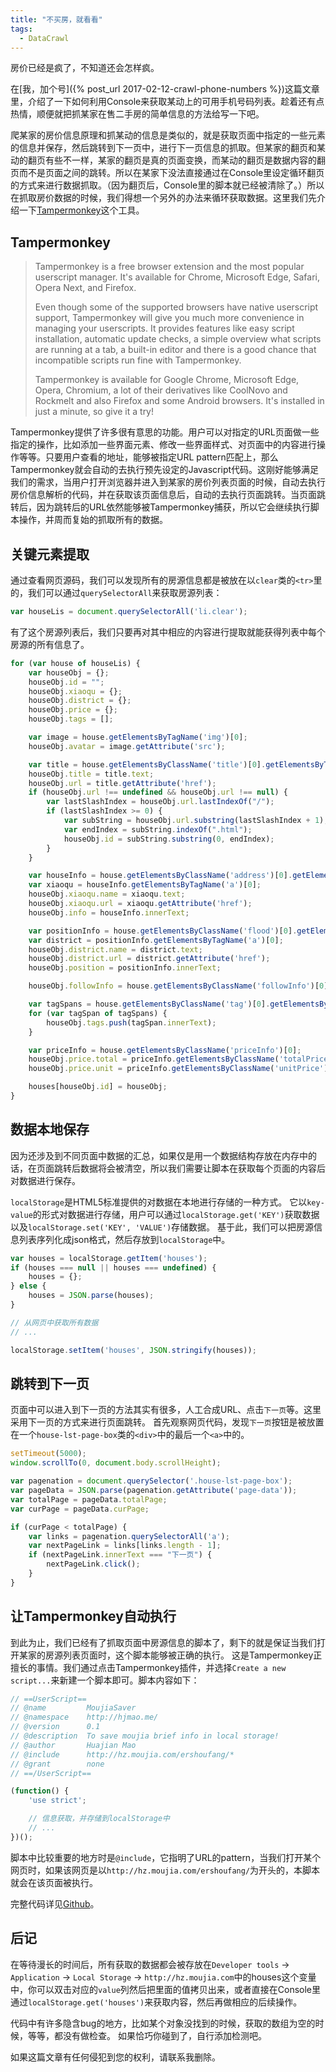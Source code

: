 ```yaml
---
title: "不买房，就看看"
tags:
  - DataCrawl
---
```


房价已经是疯了，不知道还会怎样疯。

在[我，加个号]({% post_url 2017-02-12-crawl-phone-numbers %})这篇文章里，介绍了一下如何利用Console来获取某动上的可用手机号码列表。趁着还有点热情，顺便就把抓某家在售二手房的简单信息的方法给写一下吧。

爬某家的房价信息原理和抓某动的信息是类似的，就是获取页面中指定的一些元素的信息并保存，然后跳转到下一页中，进行下一页信息的抓取。但某家的翻页和某动的翻页有些不一样，某家的翻页是真的页面变换，而某动的翻页是数据内容的翻页而不是页面之间的跳转。所以在某家下没法直接通过在Console里设定循环翻页的方式来进行数据抓取。（因为翻页后，Console里的脚本就已经被清除了。）所以在抓取房价数据的时候，我们得想一个另外的办法来循环获取数据。这里我们先介绍一下[Tampermonkey](https://tampermonkey.net/)这个工具。

## Tampermonkey

 > Tampermonkey is a free browser extension and the most popular userscript manager. It's available for Chrome, Microsoft Edge, Safari, Opera Next, and Firefox. 
 >
 > Even though some of the supported browsers have native userscript support, Tampermonkey will give you much more convenience in managing your userscripts. It provides features like easy script installation, automatic update checks, a simple overview what scripts are running at a tab, a built-in editor and there is a good chance that incompatible scripts run fine with Tampermonkey. 
 >
 > Tampermonkey is available for Google Chrome, Microsoft Edge, Opera, Chromium, a lot of their derivatives like CoolNovo and Rockmelt and also Firefox and some Android browsers. It's installed in just a minute, so give it a try! 

Tampermonkey提供了许多很有意思的功能。用户可以对指定的URL页面做一些指定的操作，比如添加一些界面元素、修改一些界面样式、对页面中的内容进行操作等等。只要用户查看的地址，能够被指定URL pattern匹配上，那么Tampermonkey就会自动的去执行预先设定的Javascript代码。这刚好能够满足我们的需求，当用户打开浏览器并进入到某家的房价列表页面的时候，自动去执行房价信息解析的代码，并在获取该页面信息后，自动的去执行页面跳转。当页面跳转后，因为跳转后的URL依然能够被Tampermonkey捕获，所以它会继续执行脚本操作，并周而复始的抓取所有的数据。

## 关键元素提取

通过查看网页源码，我们可以发现所有的房源信息都是被放在以`clear`类的`<tr>`里的，我们可以通过`querySelectorAll`来获取房源列表：

``` javascript
var houseLis = document.querySelectorAll('li.clear');
```

有了这个房源列表后，我们只要再对其中相应的内容进行提取就能获得列表中每个房源的所有信息了。

``` javascript
for (var house of houseLis) {
    var houseObj = {};
    houseObj.id = "";
    houseObj.xiaoqu = {};
    houseObj.district = {};
    houseObj.price = {};
    houseObj.tags = [];

    var image = house.getElementsByTagName('img')[0];
    houseObj.avatar = image.getAttribute('src');

    var title = house.getElementsByClassName('title')[0].getElementsByTagName('a')[0];
    houseObj.title = title.text;
    houseObj.url = title.getAttribute('href');
    if (houseObj.url !== undefined && houseObj.url !== null) {
        var lastSlashIndex = houseObj.url.lastIndexOf("/");
        if (lastSlashIndex >= 0) {
            var subString = houseObj.url.substring(lastSlashIndex + 1);
            var endIndex = subString.indexOf(".html");
            houseObj.id = subString.substring(0, endIndex);
        }
    }

    var houseInfo = house.getElementsByClassName('address')[0].getElementsByClassName('houseInfo')[0];
    var xiaoqu = houseInfo.getElementsByTagName('a')[0];
    houseObj.xiaoqu.name = xiaoqu.text;
    houseObj.xiaoqu.url = xiaoqu.getAttribute('href');
    houseObj.info = houseInfo.innerText;

    var positionInfo = house.getElementsByClassName('flood')[0].getElementsByClassName('positionInfo')[0];
    var district = positionInfo.getElementsByTagName('a')[0];
    houseObj.district.name = district.text;
    houseObj.district.url = district.getAttribute('href');
    houseObj.position = positionInfo.innerText;

    houseObj.followInfo = house.getElementsByClassName('followInfo')[0].innerText;

    var tagSpans = house.getElementsByClassName('tag')[0].getElementsByTagName('span');
    for (var tagSpan of tagSpans) {
        houseObj.tags.push(tagSpan.innerText);
    }

    var priceInfo = house.getElementsByClassName('priceInfo')[0];
    houseObj.price.total = priceInfo.getElementsByClassName('totalPrice')[0].innerText;
    houseObj.price.unit = priceInfo.getElementsByClassName('unitPrice')[0].getAttribute('data-price');

    houses[houseObj.id] = houseObj;
}
```

## 数据本地保存

因为还涉及到不同页面中数据的汇总，如果仅是用一个数据结构存放在内存中的话，在页面跳转后数据将会被清空，所以我们需要让脚本在获取每个页面的内容后对数据进行保存。

`localStorage`是HTML5标准提供的对数据在本地进行存储的一种方式。
它以`key-value`的形式对数据进行存储，用户可以通过`localStorage.get('KEY')`获取数据以及`localStorage.set('KEY', 'VALUE')`存储数据。
基于此，我们可以把房源信息列表序列化成json格式，然后存放到`localStorage`中。

``` javascript
var houses = localStorage.getItem('houses');
if (houses === null || houses === undefined) {
    houses = {};
} else {
    houses = JSON.parse(houses);
}

// 从网页中获取所有数据
// ...

localStorage.setItem('houses', JSON.stringify(houses));
```

## 跳转到下一页

页面中可以进入到下一页的方法其实有很多，人工合成URL、点击`下一页`等。这里采用下一页的方式来进行页面跳转。
首先观察网页代码，发现`下一页`按钮是被放置在一个`house-lst-page-box`类的`<div>`中的最后一个`<a>`中的。

``` javascript
setTimeout(5000);
window.scrollTo(0, document.body.scrollHeight);

var pagenation = document.querySelector('.house-lst-page-box');
var pageData = JSON.parse(pagenation.getAttribute('page-data'));
var totalPage = pageData.totalPage;
var curPage = pageData.curPage;

if (curPage < totalPage) {
    var links = pagenation.querySelectorAll('a');
    var nextPageLink = links[links.length - 1];
    if (nextPageLink.innerText === "下一页") {
        nextPageLink.click();
    }
}
```

## 让Tampermonkey自动执行
到此为止，我们已经有了抓取页面中房源信息的脚本了，剩下的就是保证当我们打开某家的房源列表页面时，这个脚本能够被正确的执行。
这是Tampermonkey正擅长的事情。我们通过点击Tampermonkey插件，并选择`Create a new script...`来新建一个脚本即可。脚本内容如下：

``` javascript
// ==UserScript==
// @name         MoujiaSaver
// @namespace    http://hjmao.me/
// @version      0.1
// @description  To save moujia brief info in local storage!
// @author       Huajian Mao
// @include      http://hz.moujia.com/ershoufang/*
// @grant        none
// ==/UserScript==

(function() {
    'use strict';

    // 信息获取，并存储到localStorage中
    // ...
})();
```

脚本中比较重要的地方时是`@include`，它指明了URL的pattern，当我们打开某个网页时，如果该网页是以`http://hz.moujia.com/ershoufang/`为开头的，本脚本就会在该页面被执行。

完整代码详见[Github](https://github.com/huajianmao/userscripts/blob/master/src/lianjiaSaver.js)。

## 后记
在等待漫长的时间后，所有获取的数据都会被存放在`Developer tools` -> `Application` -> `Local Storage` -> `http://hz.moujia.com`中的houses这个变量中，你可以双击对应的`value`列然后把里面的值拷贝出来，或者直接在Console里通过`localStorage.get('houses')`来获取内容，然后再做相应的后续操作。

代码中有许多隐含bug的地方，比如某个对象没找到的时候，获取的数组为空的时候，等等，都没有做检查。
如果恰巧你碰到了，自行添加检测吧。

如果这篇文章有任何侵犯到您的权利，请联系我删除。
